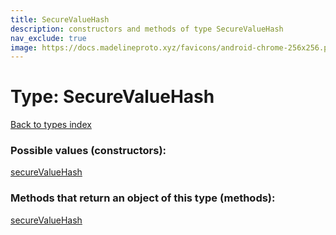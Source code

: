 ```yaml
---
title: SecureValueHash
description: constructors and methods of type SecureValueHash
nav_exclude: true
image: https://docs.madelineproto.xyz/favicons/android-chrome-256x256.png
---
```

# Type: SecureValueHash
[Back to types index](index.md)



### Possible values (constructors):

[secureValueHash](../constructors/secureValueHash.md)  



### Methods that return an object of this type (methods):



[secureValueHash](../constructors/secureValueHash.md)  

